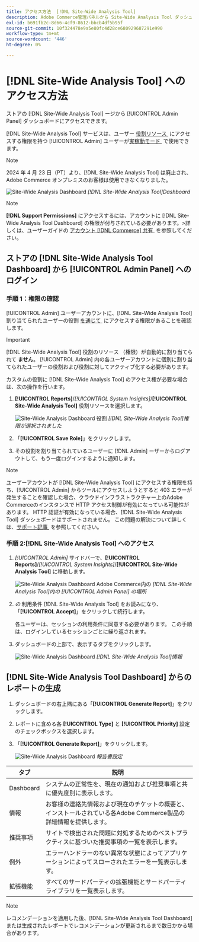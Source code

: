 ```yaml
---
title: アクセス方法  [!DNL Site-Wide Analysis Tool]
description: Adobe Commerce管理パネルから Site-Wide Analysis Tool ダッシュボードにアクセスする方法について説明します。 ユーザーの権限と役割の要件について説明します。
exl-id: b691fb2c-8d66-4cf9-8612-bbcb4df5b95f
source-git-commit: 10f324478e9a5e80fc4d28ce680929687291e990
workflow-type: tm+mt
source-wordcount: '446'
ht-degree: 0%

---
```


# [!DNL Site-Wide Analysis Tool] へのアクセス方法

ストアの [!DNL Site-Wide Analysis Tool] ージから [!UICONTROL Admin Panel] ダッシュボードにアクセスできます。

[!DNL Site-Wide Analysis Tool] サービスは、ユーザー [&#x200B; 役割リソース &#x200B;](https://experienceleague.adobe.com/en/docs/commerce-admin/systems/tools/developer-tools#operation-modes) にアクセスする権限を持つ [!UICONTROL Admin] ユーザーが [&#x200B; 実稼動モード &#x200B;](https://experienceleague.adobe.com/en/docs/commerce-admin/systems/user-accounts/permissions-user-roles) で使用できます。

>[!NOTE]
>
>2024 年 4 月 23 日（PT）より、[!DNL Site-Wide Analysis Tool] は廃止され、Adobe Commerce オンプレミスのお客様は使用できなくなりました。


![Site-Wide Analysis Dashboard](../../assets/tools/site-wide-analysis-tool-dashboard.png)
*[!DNL Site-Wide Analysis Tool]Dashboard*

>[!NOTE]
>
>**[!DNL Support Permissions]** にアクセスするには、アカウントに [!DNL Site-Wide Analysis Tool Dashboard] の権限が付与されている必要があります。
>&#x200B;>詳しくは、ユーザーガイドの [&#x200B; アカウント  [!DNL Commerce]  共有 &#x200B;](https://experienceleague.adobe.com/docs/commerce-admin/start/commerce-account/commerce-account-share.html) を参照してください。

## ストアの [!DNL Site-Wide Analysis Tool Dashboard] から [!UICONTROL Admin Panel] へのログイン

### 手順 1：権限の確認

[!UICONTROL Admin] ユーザーアカウントに、[!DNL Site-Wide Analysis Tool] 割り当てられたユーザーの役割 [&#x200B; を通じて &#x200B;](https://experienceleague.adobe.com/en/docs/commerce-admin/systems/user-accounts/permissions-user-roles) にアクセスする権限があることを確認します。

>[!IMPORTANT]
>
>[!DNL Site-Wide Analysis Tool] 役割のリソース （権限）が自動的に割り当てられて **ません**。 [!UICONTROL Admin] 内の各ユーザーアカウントに個別に割り当てられたユーザーの役割および役割に対してアクティブ化する必要があります。

カスタムの役割に [!DNL Site-Wide Analysis Tool] のアクセス権が必要な場合は、次の操作を行います。

1. **[!UICONTROL Reports]**/*[!UICONTROL System Insights]*/**[!UICONTROL Site-Wide Analysis Tool]** 役割リソースを選択します。

   ![Site-Wide Analysis Dashboard](../../assets/tools/swat-role-access.png)
   役割 *[!DNL Site-Wide Analysis Tool]権限が選択されました*

1. 「**[!UICONTROL Save Role]**」をクリックします。

1. その役割を割り当てられているユーザーに [!DNL Admin] ーザーからログアウトして、もう一度ログインするように通知します。

>[!NOTE]
>
>ユーザーアカウントが [!DNL Site-Wide Analysis Tool] にアクセスする権限を持ち、[!UICONTROL Admin] からツールにアクセスしようとすると 403 エラーが発生することを確認した場合、クラウドインフラストラクチャー上のAdobe Commerceのインスタンスで HTTP アクセス制御が有効になっている可能性があります。 HTTP 認証が有効になっている場合、[!DNL Site-Wide Analysis Tool] ダッシュボードはサポートされません。 この問題の解決について詳しくは、[&#x200B; サポート記事 &#x200B;](https://experienceleague.adobe.com/en/docs/commerce-knowledge-base/kb/troubleshooting/miscellaneous/403-errors-when-accessing-site-wide-analysis-tool-on-magento) を参照してください。

### 手順 2:[!DNL Site-Wide Analysis Tool] へのアクセス

1. *[!UICONTROL Admin]* サイドバーで、**[!UICONTROL Reports]**/*[!UICONTROL System Insights]*/**[!UICONTROL Site-Wide Analysis Tool]** に移動します。

   ![Site-Wide Analysis Dashboard](../../assets/tools/ac-admin-panel-marked.jpg)
   Adobe Commerce内の *[!DNL Site-Wide Analysis Tool]内の [!UICONTROL Admin Panel] の場所*

1. *の* 利用条件 [!DNL Site-Wide Analysis Tool] をお読みになり、「**[!UICONTROL Accept]**」をクリックして続行します。

   各ユーザーは、セッションの利用条件に同意する必要があります。 この手順は、ログインしているセッションごとに繰り返されます。


1. ダッシュボードの上部で、表示するタブをクリックします。

   ![Site-Wide Analysis Dashboard](../../assets/tools/swat-information-tab.png)
   *[!DNL Site-Wide Analysis Tool]情報*

## [!DNL Site-Wide Analysis Tool Dashboard] からのレポートの生成

1. ダッシュボードの右上隅にある「**[!UICONTROL Generate Report]**」をクリックします。

1. レポートに含める各 **[!UICONTROL Type]** と **[!UICONTROL Priority]** 設定のチェックボックスを選択します。

1. 「**[!UICONTROL Generate Report]**」をクリックします。

   ![Site-Wide Analysis Dashboard](../../assets/tools/swat-report-settings.png)
   *報告書設定*

| タブ | 説明 |
| --- | --- |
| Dashboard | システムの正常性を、現在の通知および推奨事項と共に優先度別に表示します。 |
| 情報 | お客様の連絡先情報および現在のチケットの概要と、インストールされている各Adobe Commerce製品の詳細情報を提供します。 |
| 推奨事項 | サイトで検出された問題に対処するためのベストプラクティスに基づいた推奨事項の一覧を表示します。 |
| 例外 | エラーハンドラーのない異常な状態によってアプリケーションによってスローされたエラーを一覧表示します。 |
| 拡張機能 | すべてのサードパーティの拡張機能とサードパーティライブラリを一覧表示します。 |

>[!NOTE]
>
>レコメンデーションを適用した後、[!DNL Site-Wide Analysis Tool Dashboard] または生成されたレポートでレコメンデーションが更新されるまで数日かかる場合があります。
